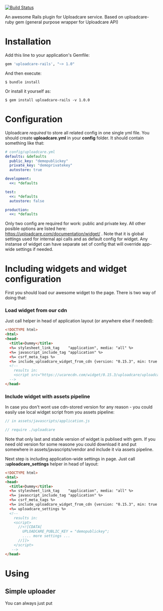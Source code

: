 [![Build Status](https://secure.travis-ci.org/uploadcare/uploadcare-rails.png?branch=master)](http://travis-ci.org/uploadcare/uploadcare-rails)

An awesome Rails plugin for Uploadcare service.
Based on uploadcare-ruby gem (general purpose wrapper for Uploadcare API)

# Installation
Add this line to your application's Gemfile:

```ruby
gem 'uploadcare-rails', "~> 1.0"
```

And then execute:

```shell
$ bundle install
```

Or install it yourself as:

```shell
$ gem install uploadcare-rails -v 1.0.0
```

# Configuration
Uploadcare *required* to store all related config in one single yml file.
You should create **uploadcare.yml** in your **config** folder. It should contain something like that:

```yaml
# config/uploadcare.yml
defaults: &defaults
  public_key: "demopublickey"
  private_key: "demoprivatekey"
  autostore: true

development:
  <<: *defaults

test:
  <<: *defaults
  autostore: false

production:
  <<: *defaults
```

Only two config are required for work: public and private key. All other posible options are listed here: https://uploadcare.com/documentation/widget/ . Note that it is global settings used for internal api calls and as default config for widget. Any instanse of widget can have separate set of config that will override app-wide settings if needed.

# Including widgets and widget configuration
First you should load our awesome widget to the page. There is two way of doing that:

### Load widget from our cdn
Just call helper in head of application layout (or anywhere else if needed):

```html
<!DOCTYPE html>
<html>
<head>
  <title>Dummy</title>
  <%= stylesheet_link_tag    "application", media: "all" %>
  <%= javascript_include_tag "application" %>
  <%= csrf_meta_tags %>
  <%= include_uploadcare_widget_from_cdn {version: "0.15.3", min: true } %>
  <!-- 
    results in: 
    <script src="https://ucarecdn.com/widget/0.15.3/uploadcare/uploadcare-0.15.3.min.js"></script>
  -->
</head>
```

### Include widget with assets pipeline
In case you don't wont use cdn-stored version for any reason - you could easily use local widget script from you assets pipeline:

```js
// in assets/javascripts/application.js

// require ./uploadcare
```
Note that only last and stable version of widget is publised with gem. If you need old version for some reasone you could download it and put somewhere in assets/javascripts/vendor and include it via assets pipeline.

Next step is including application-wide settings in page. Just call **:uploadcare_settings** helper in head of layout:

```html
<!DOCTYPE html>
<html>
<head>
  <title>Dummy</title>
  <%= stylesheet_link_tag    "application", media: "all" %>
  <%= javascript_include_tag "application" %>
  <%= csrf_meta_tags %>
  <%= include_uploadcare_widget_from_cdn {version: "0.15.3", min: true } %>
  <%= uploadcare_settings %>
  <!-- 
    results in:
    <script>
      //<![CDATA[
        UPLOADCARE_PUBLIC_KEY = "demopublickey";
        .... more settings ...
      //]]>
    </script>
   -->
</head>
```

# Using


## Simple uploader
You can always just put 
